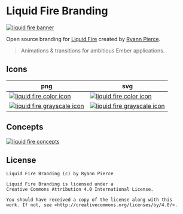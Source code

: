 # Liquid Fire Branding

[![liquid fire banner][banner]][banner]

Open source branding for [Liquid Fire][project] created by [Ryann Pierce][creator].

> Animations & transitions for ambitious Ember applications.

## Icons

| png  | svg |
| ------------- | ------------- |
| [![liquid fire color icon][image1png]][image1png]  | [![liquid fire color icon][image1svg]][image1svg] |
| [![liquid fire grayscale icon][image2png]][image2png]  | [![liquid fire grayscale icon][image2svg]][image2svg] |

## Concepts

[![liquid fire concepts][concepts]][concepts]

## License

```
Liquid Fire Branding (c) by Ryann Pierce

Liquid Fire Branding is licensed under a
Creative Commons Attribution 4.0 International License.

You should have received a copy of the license along with this
work. If not, see <http://creativecommons.org/licenses/by/4.0/>. 
```

[banner]: https://raw.githubusercontent.com/ryannpierce/open-source-branding/master/liquid-fire/liquid-fire_github-banner.png
[creator]: https://github.com/ryannpierce
[project]: https://github.com/ef4/liquid-fire
[image1png]: https://raw.githubusercontent.com/ryannpierce/open-source-branding/master/liquid-fire/liquid-fire_color-icon.png
[image1svg]: https://rawgit.com/ryannpierce/open-source-branding/master/liquid-fire/liquid-fire_color-icon.svg
[image2png]: https://raw.githubusercontent.com/ryannpierce/open-source-branding/master/liquid-fire/liquid-fire_grayscale-icon.png
[image2svg]: https://rawgit.com/ryannpierce/open-source-branding/master/liquid-fire/liquid-fire_grayscale-icon.svg
[concepts]: https://raw.githubusercontent.com/ryannpierce/open-source-branding/master/liquid-fire/liquid-fire_concepts.png